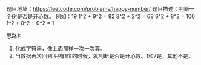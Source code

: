 题目地址：https://leetcode.com/problems/happy-number/
题目描述：判断一个树是否是开心数。
例如：19
1^2 + 9^2 = 82
8^2 + 2^2 = 68
6^2 + 8^2 = 100
1^2 + 0^2 + 0^2 = 1

思路1:
1. 化成字符串，像上面那样一次一次算。
2. 当数据再次回到 只有1位的时候，就判断是否是开心数。1和7是，其他不是。
